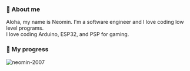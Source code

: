 
### 🌿 About me
<p align="left"> 
  Aloha, my name is Neomin. I'm a software engineer and I love coding low level programs.
  <br>I love coding Arduino, ESP32, and PSP for gaming.
</p>

### 🌱 My progress
![neomin-2007](https://github-readme-stats.vercel.app/api?username=neomin-2007&show_icons=true&theme=radical)
